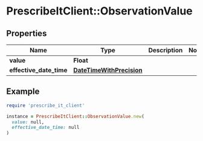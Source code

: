 # PrescribeItClient::ObservationValue

## Properties

| Name | Type | Description | Notes |
| ---- | ---- | ----------- | ----- |
| **value** | **Float** |  |  |
| **effective_date_time** | [**DateTimeWithPrecision**](DateTimeWithPrecision.md) |  |  |

## Example

```ruby
require 'prescribe_it_client'

instance = PrescribeItClient::ObservationValue.new(
  value: null,
  effective_date_time: null
)
```


